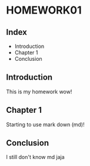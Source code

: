 # HOMEWORK01
## Index

* Introduction
* Chapter 1
* Conclusion

## Introduction
This is my homework wow!

## Chapter 1
Starting to use mark down (md)!

## Conclusion
I still don't know md jaja
